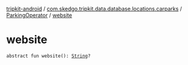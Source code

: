 [tripkit-android](../../index.md) / [com.skedgo.tripkit.data.database.locations.carparks](../index.md) / [ParkingOperator](index.md) / [website](./website.md)

# website

`abstract fun website(): `[`String`](https://kotlinlang.org/api/latest/jvm/stdlib/kotlin/-string/index.html)`?`